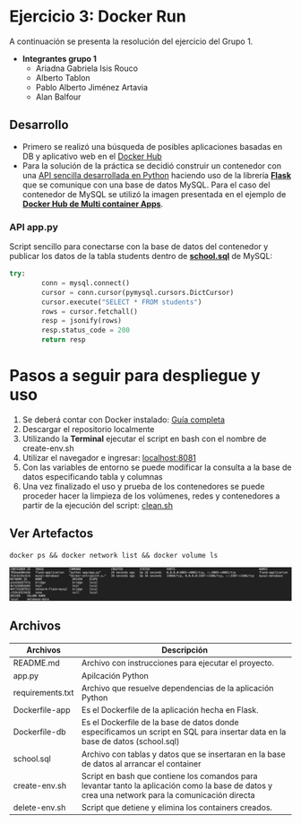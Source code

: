 # Ejercicio 3: Docker Run

A continuación se presenta la resolución del ejercicio del Grupo 1.

- **Integrantes grupo 1**
    - Ariadna Gabriela Isis Rouco
    - Alberto Tablon
    - Pablo Alberto Jiménez Artavia
    - Alan Balfour

## Desarrollo

- Primero se realizó una búsqueda de posibles aplicaciones basadas en DB y aplicativo web en el [Docker Hub](https://hub.docker.com/search?type=image)
- Para la solución de la práctica se decidió construir un contenedor con una [API sencilla desarrollada en Python](https://github.com/ariadnarouco/ejercicio2/blob/main/app.py) haciendo uso de la librería **[Flask](https://flask.palletsprojects.com/en/2.0.x/)**  que se comunique con una base de datos MySQL. Para el caso del contenedor de MySQL se utilizó la imagen presentada en el ejemplo de [**Docker Hub de Multi container Apps**](https://docs.docker.com/get-started/07_multi_container/).

### API app.py

Script sencillo para conectarse con la base de datos del contenedor y publicar los datos de la tabla students dentro de [**school.sql**](https://github.com/ariadnarouco/ejercicio2/blob/main/school.sql) de MySQL:

```python
try:
        conn = mysql.connect()
        cursor = conn.cursor(pymysql.cursors.DictCursor)
        cursor.execute("SELECT * FROM students")
        rows = cursor.fetchall()
        resp = jsonify(rows)
        resp.status_code = 200
        return resp
```

# Pasos a seguir para despliegue y uso

1. Se deberá contar con Docker instalado: [Guía completa](https://docs.docker.com/get-started/)
2. Descargar el repositorio localmente
3. Utilizando la **Terminal** ejecutar el script en bash con el nombre de create-env.sh
4. Utilizar el navegador e ingresar: [localhost:8081](http://localhost:8081) 
5. Con las variables de entorno se puede modificar la consulta a la base de datos especificando tabla y columnas
6. Una vez finalizado el uso y prueba de los contenedores se puede proceder hacer la limpieza de los volúmenes, redes y contenedores a partir de la ejecución del script: [clean.sh](https://github.com/ariadnarouco/ejercicio2/blob/main/clean.sh)


## Ver Artefactos

``` 
docker ps && docker network list && docker volume ls
```

![alt text](artavia_balfour_rouco_tablon.png)


## Archivos

| Archivos  |  Descripción  |   
|---|---|
| README.md          |  Archivo con instrucciones para ejecutar el proyecto. 
|  app.py            |   Apilcación Python|   
|  requirements.txt  |   Archivo que resuelve dependencias de la aplicación Python|   
|  Dockerfile-app    |  Es el Dockerfile de la aplicación hecha en Flask.  |   
|  Dockerfile-db     |  Es el Dockerfile de la base de datos donde especificamos un script en SQL para insertar data en la base de datos (school.sql) |  
|  school.sql |  Archivo con tablas y datos que se insertaran en la base de datos al arrancar el container |  
|  create-env.sh |  Script en bash que contiene los comandos para levantar tanto la aplicación como la base de datos y crea una network para la comunicación directa |   
|  delete-env.sh |  Script que detiene y elimina los containers creados.  |   






